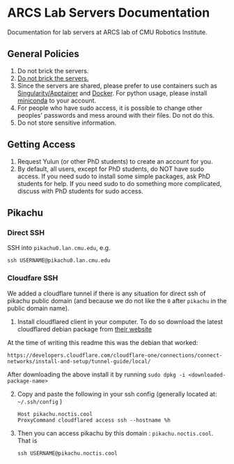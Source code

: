 # ARCS Lab Servers Documentation

Documentation for lab servers at ARCS lab of CMU Robotics Institute.

## General Policies

1. Do not brick the servers.
1. [Do not brick the servers.](https://www.youtube.com/watch?v=dC1yHLp9bWA&t=12)
1. Since the servers are shared, please prefer to use containers such as [Singularity/Apptainer](https://apptainer.org) and [Docker](https://www.docker.com/). For python usage, please install [miniconda](https://docs.conda.io/en/latest/miniconda.html) to your account.
1. For people who have sudo access, it is possible to change other peoples' passwords and mess around with their files. Do not do this.
1. Do not store sensitive information.

## Getting Access

1. Request Yulun (or other PhD students) to create an account for you.
1. By default, all users, except for PhD students, do NOT have sudo access. If you need sudo to install some simple packages, ask PhD students for help. If you need sudo to do something more complicated, discuss with PhD students for sudo access.

## Pikachu

### Direct SSH

SSH into `pikachu0.lan.cmu.edu`, e.g.

```
ssh USERNAME@pikachu0.lan.cmu.edu
```

### Cloudfare SSH

We added a cloudflare tunnel if there is any situation for direct ssh of pikachu public domain (and because we do not like the `0` after `pikachu` in the public domain name).

1. Install cloudflared client in your computer.
To do so download the latest cloudflared debian package from [their website](https://developers.cloudflare.com/cloudflare-one/connections/connect-networks/install-and-setup/tunnel-guide/local/)

At the time of writing this readme this was the debian that worked:

```
https://developers.cloudflare.com/cloudflare-one/connections/connect-networks/install-and-setup/tunnel-guide/local/
```

After downloading the above install it by running ```sudo dpkg -i <downloaded-package-name>```


2. Copy and paste the following in your ssh config (generally located at: `~/.ssh/config` )

   ```
   Host pikachu.noctis.cool
   ProxyCommand cloudflared access ssh --hostname %h
   ```


3. Then you can access pikachu by this domain : `pikachu.noctis.cool`.
   That is 
   ```
   ssh USERNAME@pikachu.noctis.cool
   ```
